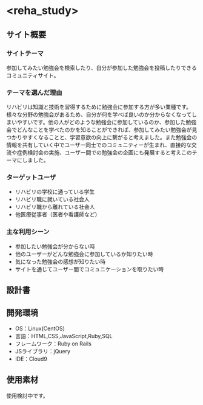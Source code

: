 # <reha_study>

## サイト概要
### サイトテーマ
参加してみたい勉強会を検索したり、自分が参加した勉強会を投稿したりできるコミュニティサイト。

### テーマを選んだ理由
リハビリは知識と技術を習得するために勉強会に参加する方が多い業種です。様々な分野の勉強会があるため、自分が何を学べば良いのか分からなくなってしまいやすいです。他の人がどのような勉強会に参加しているのか、参加した勉強会でどんなことを学べたのかを知ることができれば、参加してみたい勉強会が見つかりやすくなることと、学習意欲の向上に繋がると考えました。また勉強会の情報を共有していく中でユーザー同士でのコミュニティーが生まれ、直接的な交流や症例検討会の実施、ユーザー間での勉強会の企画にも発展すると考えこのテーマにしました。

### ターゲットユーザ
- リハビリの学校に通っている学生
- リハビリ職に就いている社会人
- リハビリ職から離れている社会人
- 他医療従事者（医者や看護師など）

### 主な利用シーン
- 参加したい勉強会が分からない時
- 他のユーザーがどんな勉強会に参加しているか知りたい時
- 気になった勉強会の感想が知りたい時
- サイトを通じてユーザー間でコミュニケーションを取りたい時

## 設計書

## 開発環境
- OS：Linux(CentOS)
- 言語：HTML,CSS,JavaScript,Ruby,SQL
- フレームワーク：Ruby on Rails
- JSライブラリ：jQuery
- IDE：Cloud9

## 使用素材
使用検討中です。